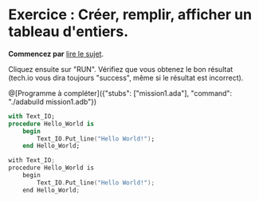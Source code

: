 # Exercice : Créer, remplir, afficher un tableau d'entiers.

**Commencez par** [lire le sujet](http://wwwperso.insa-toulouse.fr/~lebotlan/Y/Ada-S2/exo-base-tab.html).

Cliquez ensuite sur "RUN".
Vérifiez que vous obtenez le bon résultat (tech.io vous dira toujours "success", même si le résultat est incorrect).

@[Programme à compléter]({"stubs": ["mission1.ada"], "command": "./adabuild mission1.adb"})


```ada
with Text_IO;
procedure Hello_World is
    begin
        Text_IO.Put_line("Hello World!");
    end Hello_World;


```
```C runnable
with Text_IO;
procedure Hello_World is
    begin
        Text_IO.Put_line("Hello World!");
    end Hello_World;


```